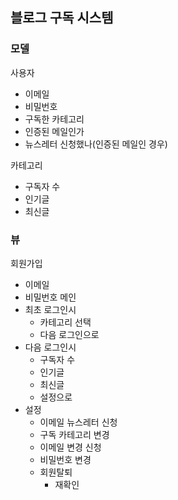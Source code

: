 ## 블로그 구독 시스템

### 모델

사용자
- 이메일
- 비밀번호
- 구독한 카테고리
- 인증된 메일인가
- 뉴스레터 신청했나(인증된 메일인 경우)

카테고리
- 구독자 수
- 인기글
- 최신글

### 뷰

회원가입
- 이메일
- 비밀번호
메인
- 최초 로그인시
  - 카테고리 선택
  - 다음 로그인으로
- 다음 로그인시
  - 구독자 수
  - 인기글
  - 최신글
  - 설정으로
- 설정
  - 이메일 뉴스레터 신청
  - 구독 카테고리 변경
  - 이메일 변경 신청
  - 비밀번호 변경
  - 회원탈퇴
    - 재확인